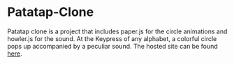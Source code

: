 # Patatap-Clone
Patatap clone is a project that includes paper.js for the circle animations and howler.js for the sound.
At the Keypress of any alphabet, a colorful circle pops up accompanied by a peculiar sound. 
The hosted site can be found [here](https://yisola.github.io/Patatap-Clone/).
